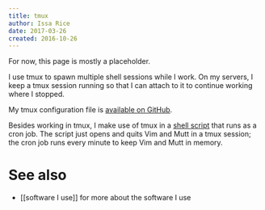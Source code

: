 ```yaml
---
title: tmux
author: Issa Rice
date: 2017-03-26
created: 2016-10-26
---
```


For now, this page is mostly a placeholder.

I use tmux to spawn multiple shell sessions while I work.
On my servers, I keep a tmux session running so that I can attach to it to
continue working where I stopped.

My tmux configuration file is [available on GitHub][conf].

Besides working in tmux, I make use of tmux in a [shell script][keep] that runs
as a cron job.
The script just opens and quits Vim and Mutt in a tmux session; the cron job
runs every minute to keep Vim and Mutt in memory.

# See also

* [[software I use]] for more about the software I use

[conf]: https://github.com/riceissa/dotfiles/blob/master/.tmux.conf
[keep]: https://github.com/riceissa/dotfiles/blob/master/.local/bin/keep_vim_mutt.sh
